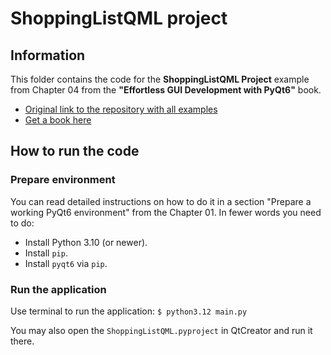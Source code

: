 # ShoppingListQML project


## Information

This folder contains the code for the **ShoppingListQML Project** example from Chapter 04
from the **"Effortless GUI Development with PyQt6"** book.

- [Original link to the repository with all examples](https://github.com/PacktPublishing/Effortless-GUI-Development-with-PyQt6)
- [Get a book here](https://www.packtpub.com/)

## How to run the code

### Prepare environment

You can read detailed instructions on how to do it in a section
"Prepare a working PyQt6 environment" from the Chapter 01.
In fewer words you need to do:

- Install Python 3.10 (or newer).
- Install `pip`.
- Install `pyqt6` via `pip`.

### Run the application

Use terminal to run the application: `$ python3.12 main.py`

You may also open the `ShoppingListQML.pyproject` in QtCreator and run it there.
